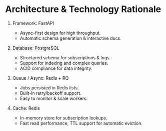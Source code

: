 # Architecture & Technology Rationale

1. Framework: FastAPI  
   - Async-first design for high throughput.  
   - Automatic schema generation & interactive docs.  

2. Database: PostgreSQL  
   - Structured schema for subscriptions & logs.  
   - Support for indexing and complex queries.  
   - ACID compliance for data integrity.

3. Queue / Async: Redis + RQ  
   - Jobs persisted in Redis lists.  
   - Built-in retry/backoff support.  
   - Easy to monitor & scale workers.

4. Cache: Redis  
   - In-memory store for subscription lookups.  
   - Fast read performance, TTL support for automatic eviction.
